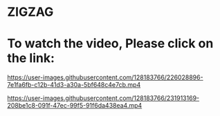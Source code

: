 # ZIGZAG

# To watch the video, Please click on the link:
https://user-images.githubusercontent.com/128183766/226028896-7e1fa6fb-c12b-41d3-a30a-5bf648c4e7cb.mp4





https://user-images.githubusercontent.com/128183766/231913169-208be1c8-091f-47ec-99f5-91f6da438ea4.mp4


